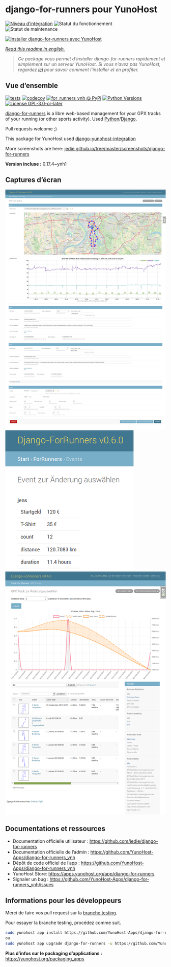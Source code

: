 <!--
N.B.: This README was automatically generated by https://github.com/YunoHost/apps/tree/master/tools/README-generator
It shall NOT be edited by hand.
-->

# django-for-runners pour YunoHost

[![Niveau d’intégration](https://dash.yunohost.org/integration/django-for-runners.svg)](https://dash.yunohost.org/appci/app/django-for-runners) ![Statut du fonctionnement](https://ci-apps.yunohost.org/ci/badges/django-for-runners.status.svg) ![Statut de maintenance](https://ci-apps.yunohost.org/ci/badges/django-for-runners.maintain.svg)

[![Installer django-for-runners avec YunoHost](https://install-app.yunohost.org/install-with-yunohost.svg)](https://install-app.yunohost.org/?app=django-for-runners)

*[Read this readme in english.](./README.md)*

> *Ce package vous permet d’installer django-for-runners rapidement et simplement sur un serveur YunoHost.
Si vous n’avez pas YunoHost, regardez [ici](https://yunohost.org/#/install) pour savoir comment l’installer et en profiter.*

## Vue d’ensemble

[![tests](https://github.com/YunoHost-Apps/django-for-runners_ynh/actions/workflows/tests.yml/badge.svg?branch=main)](https://github.com/YunoHost-Apps/django-for-runners_ynh/actions/workflows/tests.yml)
[![codecov](https://codecov.io/github/jedie/for_runners_ynh/branch/main/graph/badge.svg)](https://app.codecov.io/github/jedie/for_runners_ynh)
[![for_runners_ynh @ PyPi](https://img.shields.io/pypi/v/for_runners_ynh?label=for_runners_ynh%20%40%20PyPi)](https://pypi.org/project/for_runners_ynh/)
[![Python Versions](https://img.shields.io/pypi/pyversions/for_runners_ynh)](https://github.com/YunoHost-Apps/django-for-runners_ynh/blob/main/pyproject.toml)
[![License GPL-3.0-or-later](https://img.shields.io/pypi/l/for_runners_ynh)](https://github.com/YunoHost-Apps/django-for-runners_ynh/blob/main/LICENSE)

[django-for-runners](https://github.com/jedie/django-for-runners) is a libre web-based management for your GPX tracks of your running (or other sports activity). Used [Python](https://www.python.org/)/[Django](https://www.djangoproject.com/).

Pull requests welcome ;)

This package for YunoHost used [django-yunohost-integration](https://github.com/YunoHost-Apps/django_yunohost_integration)

More screenshots are here: [jedie.github.io/tree/master/screenshots/django-for-runners](https://github.com/jedie/jedie.github.io/tree/master/screenshots/django-for-runners/README.creole)


**Version incluse :** 0.17.4~ynh1

## Captures d’écran

![Capture d’écran de django-for-runners](./doc/screenshots/for_runers_v060_2018_07_31_gpx_track.png)
![Capture d’écran de django-for-runners](./doc/screenshots/for_runners_v060_2018_07_19_event_costs.png)
![Capture d’écran de django-for-runners](./doc/screenshots/for_runners_v040_2018_6_26_gpx_info.png)

## Documentations et ressources

* Documentation officielle utilisateur : <https://github.com/jedie/django-for-runners>
* Documentation officielle de l’admin : <https://github.com/YunoHost-Apps/django-for-runners_ynh>
* Dépôt de code officiel de l’app : <https://github.com/YunoHost-Apps/django-for-runners_ynh>
* YunoHost Store: <https://apps.yunohost.org/app/django-for-runners>
* Signaler un bug : <https://github.com/YunoHost-Apps/django-for-runners_ynh/issues>

## Informations pour les développeurs

Merci de faire vos pull request sur la [branche testing](https://github.com/YunoHost-Apps/django-for-runners_ynh/tree/testing).

Pour essayer la branche testing, procédez comme suit.

``` bash
sudo yunohost app install https://github.com/YunoHost-Apps/django-for-runners_ynh/tree/testing --debug
ou
sudo yunohost app upgrade django-for-runners -u https://github.com/YunoHost-Apps/django-for-runners_ynh/tree/testing --debug
```

**Plus d’infos sur le packaging d’applications :** <https://yunohost.org/packaging_apps>